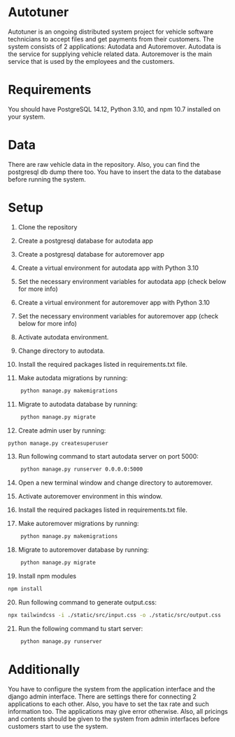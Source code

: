 # Autotuner

Autotuner is an ongoing distributed system project for vehicle software technicians to accept files and get payments from their customers. The system consists of 2 applications: Autodata and Autoremover. Autodata is the service for supplying vehicle related data. Autoremover is the main service that is used by the employees and the customers.

# Requirements

You should have PostgreSQL 14.12, Python 3.10, and npm 10.7 installed on your system.

# Data

There are raw vehicle data in the repository. Also, you can find the postgresql db dump there too. You have to insert the data to the database before running the system.

# Setup

1. Clone the repository

2. Create a postgresql database for autodata app

3. Create a postgresql database for autoremover app

4. Create a virtual environment for autodata app with Python 3.10

5. Set the necessary environment variables for autodata app (check below for more info)

6. Create a virtual environment for autoremover app with Python 3.10

7. Set the necessary environment variables for autoremover app (check below for more info)

8. Activate autodata environment.

9. Change directory to autodata.

10. Install the required packages listed in requirements.txt file.

11. Make autodata migrations by running:

```bash
    python manage.py makemigrations
```

11. Migrate to autodata database by running:

```bash
    python manage.py migrate
```

12. Create admin user by running:

```bash
python manage.py createsuperuser
```

13. Run following command to start autodata server on port 5000:

```bash
    python manage.py runserver 0.0.0.0:5000
```

14. Open a new terminal window and change directory to autoremover.

15. Activate autoremover environment in this window.

16. Install the required packages listed in requirements.txt file.

17. Make autoremover migrations by running:

```bash
    python manage.py makemigrations
```

18. Migrate to autoremover database by running:

```bash
    python manage.py migrate
```

19. Install npm modules

```bash
npm install
```

20. Run following command to generate output.css:

```bash
npx tailwindcss -i ./static/src/input.css -o ./static/src/output.css
```

21. Run the following command tu start server:

```bash
    python manage.py runserver
```

# Additionally

You have to configure the system from the application interface and the django admin interface. There are settings there for connecting 2 applications to each other. Also, you have to set the tax rate and such information too. The applications may give error otherwise. Also, all pricings and contents should be given to the system from admin interfaces before customers start to use the system.
